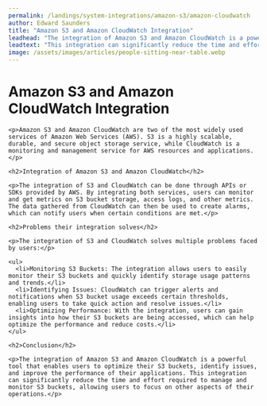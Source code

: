 ```yaml
---
permalink: /landings/system-integrations/amazon-s3/amazon-cloudwatch
author: Edward Saunders
title: "Amazon S3 and Amazon CloudWatch Integration"
leadhead: "The integration of Amazon S3 and Amazon CloudWatch is a powerful tool that enables users to optimize their S3 buckets, identify issues, and improve the performance of their applications"
leadtext: "This integration can significantly reduce the time and effort required to manage and monitor S3 buckets, allowing users to focus on other aspects of their operations."
image: /assets/images/articles/people-sitting-near-table.webp
---
```

<div class="arttext">    <h1>Amazon S3 and Amazon CloudWatch Integration</h1>

    <p>Amazon S3 and Amazon CloudWatch are two of the most widely used services of Amazon Web Services (AWS). S3 is a highly scalable, durable, and secure object storage service, while CloudWatch is a monitoring and management service for AWS resources and applications.</p>

    <h2>Integration of Amazon S3 and Amazon CloudWatch</h2>

    <p>The integration of S3 and CloudWatch can be done through APIs or SDKs provided by AWS. By integrating both services, users can monitor and get metrics on S3 bucket storage, access logs, and other metrics. The data gathered from CloudWatch can then be used to create alarms, which can notify users when certain conditions are met.</p>

    <h2>Problems their integration solves</h2>

    <p>The integration of S3 and CloudWatch solves multiple problems faced by users:</p>

    <ul>
      <li>Monitoring S3 Buckets: The integration allows users to easily monitor their S3 buckets and quickly identify storage usage patterns and trends.</li>
      <li>Identifying Issues: CloudWatch can trigger alerts and notifications when S3 bucket usage exceeds certain thresholds, enabling users to take quick action and resolve issues.</li>
      <li>Optimizing Performance: With the integration, users can gain insights into how their S3 buckets are being accessed, which can help optimize the performance and reduce costs.</li>
    </ul>

    <h2>Conclusion</h2>

    <p>The integration of Amazon S3 and Amazon CloudWatch is a powerful tool that enables users to optimize their S3 buckets, identify issues, and improve the performance of their applications. This integration can significantly reduce the time and effort required to manage and monitor S3 buckets, allowing users to focus on other aspects of their operations.</p>
</div>